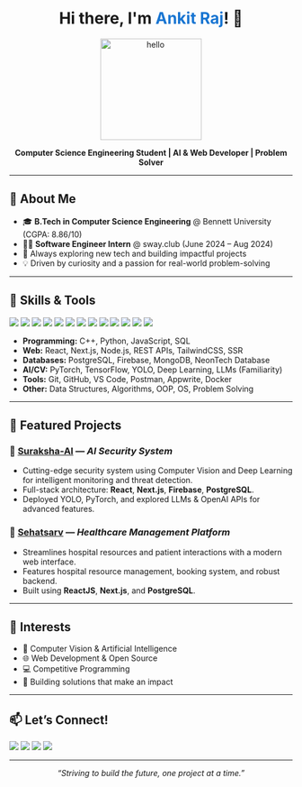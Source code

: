 <!-- Profile README for Ankit Raj -->

<h1 align="center">Hi there, I'm <span style="color:#1976D2;">Ankit Raj</span>! 👋</h1>

<p align="center">
  <img src="https://media.giphy.com/media/26tn33aiTi1jkl6H6/giphy.gif" width="180" alt="hello">
</p>

<p align="center">
  <b>Computer Science Engineering Student | AI & Web Developer | Problem Solver</b>
</p>

---

## 💼 About Me

- 🎓 **B.Tech in Computer Science Engineering** @ Bennett University (CGPA: 8.86/10)
- 👨‍💻 **Software Engineer Intern** @ sway.club (June 2024 – Aug 2024)
- 🌱 Always exploring new tech and building impactful projects
- 💡 Driven by curiosity and a passion for real-world problem-solving

---

## 🚀 Skills & Tools

<p>
  <img src="https://img.shields.io/badge/C++-00599C?style=flat&logo=c%2B%2B&logoColor=white"/>
  <img src="https://img.shields.io/badge/Python-3776AB?style=flat&logo=python&logoColor=white"/>
  <img src="https://img.shields.io/badge/JavaScript-F7DF1E?style=flat&logo=javascript&logoColor=black"/>
  <img src="https://img.shields.io/badge/React-61DAFB?style=flat&logo=react&logoColor=black"/>
  <img src="https://img.shields.io/badge/Next.js-000000?style=flat&logo=next.js&logoColor=white"/>
  <img src="https://img.shields.io/badge/TailwindCSS-38B2AC?style=flat&logo=tailwindcss&logoColor=white"/>
  <img src="https://img.shields.io/badge/Node.js-339933?style=flat&logo=node.js&logoColor=white"/>
  <img src="https://img.shields.io/badge/PostgreSQL-336791?style=flat&logo=postgresql&logoColor=white"/>
  <img src="https://img.shields.io/badge/Firebase-FFCA28?style=flat&logo=firebase&logoColor=black"/>
  <img src="https://img.shields.io/badge/PyTorch-EE4C2C?style=flat&logo=pytorch&logoColor=white"/>
  <img src="https://img.shields.io/badge/TensorFlow-FF6F00?style=flat&logo=tensorflow&logoColor=white"/>
  <img src="https://img.shields.io/badge/GitHub-181717?style=flat&logo=github&logoColor=white"/>
  <img src="https://img.shields.io/badge/Docker-2496ED?style=flat&logo=docker&logoColor=white"/>
</p>

- **Programming:** C++, Python, JavaScript, SQL
- **Web:** React, Next.js, Node.js, REST APIs, TailwindCSS, SSR
- **Databases:** PostgreSQL, Firebase, MongoDB, NeonTech Database
- **AI/CV:** PyTorch, TensorFlow, YOLO, Deep Learning, LLMs (Familiarity)
- **Tools:** Git, GitHub, VS Code, Postman, Appwrite, Docker
- **Other:** Data Structures, Algorithms, OOP, OS, Problem Solving

---

## 🌟 Featured Projects

### 🚨 [Suraksha-AI](https://github.com/rajankit3107/spot-ai) — <i>AI Security System</i>
<ul>
  <li>Cutting-edge security system using Computer Vision and Deep Learning for intelligent monitoring and threat detection.</li>
  <li>Full-stack architecture: <b>React</b>, <b>Next.js</b>, <b>Firebase</b>, <b>PostgreSQL</b>.</li>
  <li>Deployed YOLO, PyTorch, and explored LLMs &amp; OpenAI APIs for advanced features.</li>
</ul>

### 🏥 [Sehatsarv](https://github.com/rajankit3107/sehatsarv) — <i>Healthcare Management Platform</i>
<ul>
  <li>Streamlines hospital resources and patient interactions with a modern web interface.</li>
  <li>Features hospital resource management, booking system, and robust backend.</li>
  <li>Built using <b>ReactJS</b>, <b>Next.js</b>, and <b>PostgreSQL</b>.</li>
</ul>

---

## 🎯 Interests

- 🤖 Computer Vision & Artificial Intelligence
- 🌐 Web Development & Open Source
- 💻 Competitive Programming
- 🚀 Building solutions that make an impact

---

## 📫 Let’s Connect!

<p>
  <a href="mailto:ankitraj46767@gmail.com"><img src="https://img.shields.io/badge/Email-ankitraj46767@gmail.com-D14836?style=flat&logo=gmail&logoColor=white"></a>
  <a href="https://linkedin.com/in/anxxit0731"><img src="https://img.shields.io/badge/LinkedIn-anxxit0731-0A66C2?style=flat&logo=linkedin&logoColor=white"></a>
  <a href="https://github.com/rajankit3107"><img src="https://img.shields.io/badge/GitHub-rajankit3107-181717?style=flat&logo=github&logoColor=white"></a>
  <a href="https://yourwebsite.com"><img src="https://img.shields.io/badge/Portfolio-yourwebsite.com-24292F?style=flat&logo=firefox-browser&logoColor=white"></a>
</p>

---

<p align="center"><i>“Striving to build the future, one project at a time.”</i></p>
